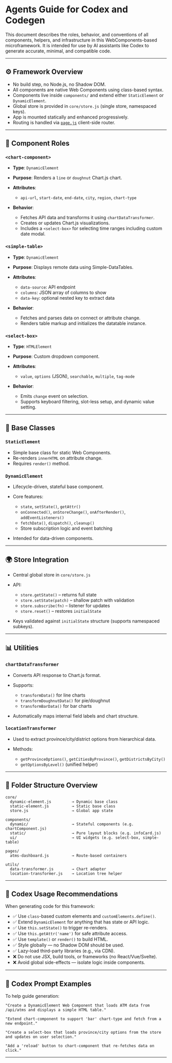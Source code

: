 # Agents Guide for Codex and Codegen

This document describes the roles, behavior, and conventions of all components, helpers, and infrastructure in this WebComponents-based microframework. It is intended for use by AI assistants like Codex to generate accurate, minimal, and compatible code.

---

## ⚙️ Framework Overview

* No build step, no Node.js, no Shadow DOM.
* All components are native Web Components using class-based syntax.
* Components live inside `components/` and extend either `StaticElement` or `DynamicElement`.
* Global store is provided in `core/store.js` (single store, namespaced keys).
* App is mounted statically and enhanced progressively.
* Routing is handled via [`page.js`](https://visionmedia.github.io/page.js/) client-side router.

---

## 🧩 Component Roles

### `<chart-component>`

* **Type**: `DynamicElement`
* **Purpose**: Renders a `line` or `doughnut` Chart.js chart.
* **Attributes**:

  * `api-url`, `start-date`, `end-date`, `city`, `region`, `chart-type`
* **Behavior**:

  * Fetches API data and transforms it using `chartDataTransformer`.
  * Creates or updates Chart.js visualizations.
  * Includes a `<select-box>` for selecting time ranges including custom date modal.

### `<simple-table>`

* **Type**: `DynamicElement`
* **Purpose**: Displays remote data using Simple-DataTables.
* **Attributes**:

  * `data-source`: API endpoint
  * `columns`: JSON array of columns to show
  * `data-key`: optional nested key to extract data
* **Behavior**:

  * Fetches and parses data on connect or attribute change.
  * Renders table markup and initializes the datatable instance.

### `<select-box>`

* **Type**: `HTMLElement`
* **Purpose**: Custom dropdown component.
* **Attributes**:

  * `value`, `options` (JSON), `searchable`, `multiple`, `tag-mode`
* **Behavior**:

  * Emits `change` event on selection.
  * Supports keyboard filtering, slot-less setup, and dynamic value setting.

---

## 🧱 Base Classes

### `StaticElement`

* Simple base class for static Web Components.
* Re-renders `innerHTML` on attribute change.
* Requires `render()` method.

### `DynamicElement`

* Lifecycle-driven, stateful base component.
* Core features:

  * `state`, `setState()`, `getAttr()`
  * `onConnected()`, `onStoreChange()`, `onAfterRender()`, `addEventListeners()`
  * `fetchData()`, `dispatch()`, `cleanup()`
  * Store subscription logic and event batching
* Intended for data-driven components.

---

## 🌍 Store Integration

* Central global store in `core/store.js`
* API:

  * `store.getState()` – returns full state
  * `store.setState(patch)` – shallow patch with validation
  * `store.subscribe(fn)` – listener for updates
  * `store.reset()` – restores `initialState`
* Keys validated against `initialState` structure (supports namespaced subkeys).

---

## 📊 Utilities

### `chartDataTransformer`

* Converts API response to Chart.js format.
* Supports:

  * `transformData()` for line charts
  * `transformDoughnutData()` for pie/doughnut
  * `transformBarData()` for bar charts
* Automatically maps internal field labels and chart structure.

### `locationTransformer`

* Used to extract province/city/district options from hierarchical data.
* Methods:

  * `getProvinceOptions()`, `getCitiesByProvince()`, `getDistrictsByCity()`
  * `getOptionsByLevel()` (unified helper)

---

## 📁 Folder Structure Overview

```
core/
  dynamic-element.js         → Dynamic base class
  static-element.js          → Static base class
  store.js                   → Global app state

components/
  dynamic/                   → Stateful components (e.g. chartComponent.js)
  static/                    → Pure layout blocks (e.g. infoCard.js)
  ui/                        → UI widgets (e.g. select-box, simple-table)

pages/
  atms-dashboard.js          → Route-based containers

utils/
  data-transformer.js        → Chart adapter
  location-transformer.js    → Location tree helper
```

---

## 🧠 Codex Usage Recommendations

When generating code for this framework:

* ✅ Use `class`-based custom elements and `customElements.define()`.
* ✅ Extend `DynamicElement` for anything that has state or API logic.
* ✅ Use `this.setState()` to trigger re-renders.
* ✅ Use `this.getAttr('name')` for safe attribute access.
* ✅ Use `template()` or `render()` to build HTML.
* ✅ Style globally — no Shadow DOM should be used.
* ✅ Lazy-load third-party libraries (e.g., via CDN).
* ❌ Do not use JSX, build tools, or frameworks (no React/Vue/Svelte).
* ❌ Avoid global side-effects — isolate logic inside components.

---

## 🧪 Codex Prompt Examples

To help guide generation:

```
"Create a DynamicElement Web Component that loads ATM data from /api/atms and displays a simple HTML table."

"Extend chart-component to support 'bar' chart-type and fetch from a new endpoint."

"Create a select-box that loads province/city options from the store and updates on user selection."

"Add a 'reload' button to chart-component that re-fetches data on click."
```

---
